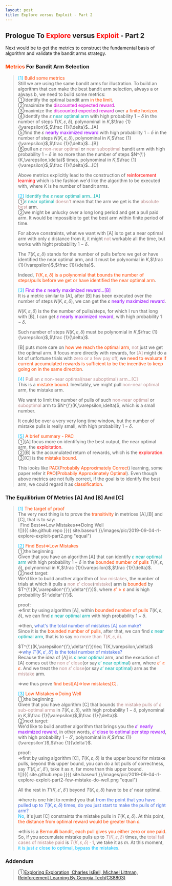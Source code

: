 ```yaml
---
layout: post
title: Explore versus Exploit - Part 2
---
```


## Prologue To <font color="Red">Explore</font> versus <font color="Red">Exploit</font> - Part 2
<p class="message">
Next would be to get the metrics to construct the fundamental basis of algorithm and validate the bandit arms strategy.
</p>

### <font color="OrangeRed">Metrics</font> For Bandit Arm Selection
><font color="DeepSkyBlue">[1]</font>
><font color="OrangeRed">Build some metrics</font>  
>Still we are using the same bandit arms for illustration.  To build an algorithm that can make the best bandit arm selection, always a or always b, we need to build some metrics:  
>&#10112;Identify the optimal bandit arm <font color="OrangeRed">in the limit</font>.    
>&#10113;maximize the <font color="#D600D6">discounted expected reward</font>.    
>&#10114;maximize the <font color="#D600D6">discounted expected reward</font> over <font color="OrangeRed">a finite horizon</font>.  
>&#10115;identify the $\varepsilon$ <font color="#00ADAD">near optimal arm</font> with high probability $1-\delta$ in the number of steps $T(K,\varepsilon,\delta)$, polynominal in $K$,$\frac {1}{\varepsilon}$,$\frac {1}{\delta}$...[A]  
>&#10116;find the $\varepsilon$ <font color="#9300FF">nearly maximized reward</font> with high probability $1-\delta$ in the number of steps $N(K,\varepsilon,\delta)$, polynominal in $K$,$\frac {1}{\varepsilon}$,$\frac {1}{\delta}$...[B]  
>&#10117;pull an $\varepsilon$ <font color="RosyBrown">non-near optimal</font> or <font color="RosyBrown">near suboptimal</font> bandit arm with high probability $1-\delta$ in no more than the number of steps $N^{\'}(K,\varepsilon,\delta)$ times, polynominal in $K$,$\frac {1}{\varepsilon}$,$\frac {1}{\delta}$...[C]  
>
>Above metrics explicitly lead to the construction of <font color="Red">reinforcement learning</font> which is the fashion we'd like the algorithm to be executed with, where $K$ is he number of bandit arms.  
>
><font color="DeepSkyBlue">[2]</font>
><font color="#00ADAD">Identify the $\varepsilon$ near optimal arm...[A]</font>  
>&#10112;<font color="#00ADAD">$\varepsilon$ near optimal</font> <font color="RosyBrown">doesn't</font> mean that the arm we get is the <font color="RosyBrown">absolute best</font> arm.  
>&#10113;we might be unlucky over a long long period and get a pull paid arm. It would be impossible to get the best arm within finite period of time.  
>
>For above constraints, what we want with [A] is to get a near optimal arm with only $\varepsilon$ distance from it, it might <font color="RosyBrown">not</font> workable all the time, but works with hight probability $1-\delta$.  
>
>The $T(K,\varepsilon,\delta)$ stands for the number of pulls before we get or have identified the near optimal arm, and it must be polynomial in $K$,$\frac {1}{\varepsilon}$,$\frac {1}{\delta}$.  
>
>Indeed, <font color="OrangeRed">$T(K,\varepsilon,\delta)$ is a polynomial that bounds the number of steps/pulls before we get or have identified the near optimal arm</font>.  
>
><font color="DeepSkyBlue">[3]</font>
><font color="#9300FF">Find the $\varepsilon$ nearly maximized reward...[B]</font>  
>It is a metric similar to [A], after [B] has been executed over the number of steps $N(K,\varepsilon,\delta)$, we can get the $\varepsilon$ <font color="#9300FF">nearly maximized reward</font>.  
>
>$N(K,\varepsilon,\delta)$ is the the number of pulls/steps, for which I run that long with [B], I can get <font color="#9300FF">$\varepsilon$ nearly maximized reward</font>, with high probability $1-\delta$.  
>
>Such number of steps $N(K,\varepsilon,\delta)$ must be polynomial in $K$,$\frac {1}{\varepsilon}$,$\frac {1}{\delta}$.  
>
>[B] puts more care on <font color="OrangeRed">how we reach the optimal arm</font>, <font color="RosyBrown">not</font> just we get the optimal arm.  It focus more directly with rewards, for <font color="RosyBrown">[A]</font> might do a lot of unfortune trials with <font color="RosyBrown">zero or a few pay off</font>, we <font color="OrangeRed">need to evaluate if current accumulated rewards is sufficient to be the incentive to keep going on in the same direction</font>.  
>
><font color="DeepSkyBlue">[4]</font>
><font color="RosyBrown">Pull an $\varepsilon$ non-near optimal(naer suboptimal) arm...[C]</font>  
>This is a <font color="OrangeRed">mistake bound</font>.  Inevitably, we might pull <font color="RosyBrown">non-near optimal</font> arm, the mistake arm.  
>
>We want to limit the number of pulls of such <font color="RosyBrown">non-near optimal</font> or <font color="RosyBrown">suboptimal</font> arm to $N^{\'}(K,\varepsilon,\delta)$, which is a small number.  
>
>It could be over a very very long time window, but the number of mistake pulls is really small, with high probability $1-\delta$.  
>
><font color="DeepSkyBlue">[5]</font>
><font color="OrangeRed">A brief summary - PAC</font>  
>&#10112;[A] focus more on identifying the best output, the near optimal arm, the <font color="Red">exploitation</font>.  
>&#10113;[B] is the accumulated return of rewards, which is the <font color="Red">exploration</font>.  
>&#10114;[C] is the <font color="OrangeRed">mistake bound</font>.  
>
>This looks like <font color="OrangeRed">PAC</font>(<font color="OrangeRed">Probabily Approximately Correct</font>) learning, some paper refer it <font color="OrangeRed">PAO</font>(<font color="OrangeRed">Probabily Approximately Optimal</font>).  Even though above metrics are not fully correct, if the goal is to identify the best arm, we could regard it as <font color="OrangeRed">classification</font>.  

### The Equilibrium Of Metrics [A] And [B] And [C]
><font color="DeepSkyBlue">[1]</font>
><font color="OrangeRed">The target of proof</font>  
>The very next thing is to prove the <font color="OrangeRed">transitivity</font> in metrices [A],[B] and [C], that is to say:  
>$\;\;$Find Best$\Leftrightarrow$Low Mistakes$\Leftrightarrow$Doing Well  
![]({{ site.github.repo }}{{ site.baseurl }}/images/pic/2019-09-04-rl-explore-exploit-part2.png "equal")
>
><font color="DeepSkyBlue">[2]</font>
><font color="OrangeRed">Find Best$\Rightarrow$Low Mistakes</font>  
>&#10112;the beginning:  
>Given that you have an algorithm [A] that can identify <font color="#00ADAD">$\varepsilon$ near optimal arm</font> with high probability $1-\delta$ in the <font color="OrangeRed">bounded number of pulls</font> $T(K,\varepsilon,\delta)$, polynominal in $K$,$\frac {1}{\varepsilon}$,$\frac {1}{\delta}$.  
>&#10113;next target:  
>We'd like to build another algorithm of <font color="RosyBrown">low mistakes</font>, the number of trials at which it pulls a <font color="RosyBrown">non $\varepsilon'$ close</font>(<font color="RosyBrown">mistake</font>) arm is <font color="OrangeRed">bounded</font> by $T^{\'}(K,\varepsilon^{\'},\delta^{\'})$, where <font color="OrangeRed">$\varepsilon'\geq\varepsilon$</font> and is high probability $1-\delta^{\'}$.  
>  
>proof:  
>$\Rightarrow$first by using algorithm [A], within <font color="OrangeRed">bounded number of pulls</font> $T(K,\varepsilon,\delta)$, we can find <font color="#00ADAD">$\varepsilon$ near optimal arm</font> with high probability $1-\delta$.  
>
>$\Rightarrow$then, <font color="RoyalBlue">what's the total number of mistakes [A] can make?</font>  
>Since it is the <font color="OrangeRed">bounded number of pulls</font>, after that, we can find <font color="#00ADAD">$\varepsilon$ near optimal arm</font>, that is to say <font color="RosyBrown">no more than $T(K,\varepsilon,\delta)$</font>.  
>
>$T^{\'}(K,\varepsilon^{\'},\delta^{\'})\leq T(K,\varepsilon,\delta)$  
>$\Rightarrow$<font color="RoyalBlue">why $T'(K,\varepsilon',\delta')$ is the total number of mistakes?</font>  
>Because the idea of [A] is <font color="#00ADAD">$\varepsilon$ near optimal</font> arm, and the execution of [A] comes out the <font color="RosyBrown">non $\varepsilon'$ close</font>(or say <font color="#00ADAD">$\varepsilon'$ near optimal</font>) arm, where <font color="OrangeRed">$\varepsilon'\geq\varepsilon$</font>.  And we treat the <font color="RosyBrown">non $\varepsilon'$ close</font>(or say <font color="#00ADAD">$\varepsilon'$ near optimal</font>) arm as the <font color="RosyBrown">mistake</font> arm.  
>
>$\Rightarrow$we thus prove <font color="OrangeRed">find best[A]$\Rightarrow$low mistakes[C]</font>.  
>
><font color="DeepSkyBlue">[3]</font>
><font color="OrangeRed">Low Mistakes$\Rightarrow$Doing Well</font>  
>&#10112;the beginning:  
>Given that you have algorithm [C] that bounds <font color="RosyBrown">the mistake pulls of $\varepsilon$ sub-optimal arms</font> in $T(K,\varepsilon,\delta)$, with high probability $1-\delta$, polynominal in $K$,$\frac {1}{\varepsilon}$,$\frac {1}{\delta}$.  
>&#10113;next target:  
>We'd like to build another algorithm that brings you the <font color="#9300FF">$\varepsilon'$ nearly maximized reward</font>, in other words, <font color="#9300FF">$\varepsilon'$ close to optimal per step reward</font>, with high probability $1-\delta'$, polynominal in $K$,$\frac {1}{\varepsilon'}$,$\frac {1}{\delta'}$.  
>
>proof:  
>$\Rightarrow$first by using algorithm [C], $T(K,\varepsilon,\delta)$ is the upper bound for mistake pulls, beyond this upper bound, you can do a lot pulls of correctness, say $T'(K,\varepsilon',\delta')$, take it as $n$, far more than this upper bound.  
![]({{ site.github.repo }}{{ site.baseurl }}/images/pic/2019-09-04-rl-explore-exploit-part2-few-mistake-do-well.png "equal")
>
>All the rest in $T'(K,\varepsilon',\delta')$ beyond $T(K,\varepsilon,\delta)$ have to be $\varepsilon'$ near optimal.  
>
>$\Rightarrow$here is one hint to remind you that <font color="RoyalBlue">from the point that you have pulled up to $T(K,\varepsilon,\delta)$ times, do you just start to make the pulls of right arm?</font>  
><font color="DeepSkyBlue">No</font>, it's just [C] constraints the mistake pulls in $T(K,\varepsilon,\delta)$.  At this point, <font color="OrangeRed">the distance from optimal reward would be greater than $\varepsilon$</font>.  
>
>$\Rightarrow$this is a <font color="OrangeRed">Bernoulli bandit, each pull gives you either zero or one paid</font>.  So, if you accumulate mistake pulls up to <font color="RosyBrown">$T(K,\varepsilon,\delta)$</font> times, the <font color="RosyBrown">total fail cases of mistake paid</font> is <font color="RosyBrown">$T(K,\varepsilon,\delta)\cdot 1$</font>, we take it as $m$.  At this moment, <font color="DeepSkyBlue">it is just $\varepsilon$ close to optimal, bypass the mistakes</font>.  
>

<!--
><font color="DeepSkyBlue">[4]</font>
><font color="OrangeRed">Doing Well$\Rightarrow$Find Best</font>  
>
-->

### Addendum
>&#10112;[Exploring Exploration, Charles IsBell, Michael Littman, Reinforcement Learning By Georgia Tech(CS8803)](https://classroom.udacity.com/courses/ud600/lessons/4402978778/concepts/44548888230923)  

<!-- Γ -->
<!-- \Omega -->
<!-- \cap intersection -->
<!-- \cup union -->
<!-- \frac{\Gamma(k + n)}{\Gamma(n)} \frac{1}{r^k}  -->
<!-- \mbox{\large$\vert$}\nolimits_0^\infty -->
<!-- \vert_0^\infty -->
<!-- \vert_{0.5}^{\infty} -->
<!-- &prime; ′ -->
<!-- &Prime; ″ -->
<!-- $E\lbrack X\rbrack$ -->
<!-- \overline{X_n} -->
<!-- \underset{Succss}P -->
<!-- \frac{{\overline {X_n}}-\mu}{S/\sqrt n} -->
<!-- \lim_{t\rightarrow\infty} -->
<!-- \int_{0}^{a}\lambda\cdot e^{-\lambda\cdot t}\operatorname dt -->
<!-- \Leftrightarrow -->
<!-- \prod_{v\in V} -->
<!-- \subset -->
<!-- \subseteq -->
<!-- \varnothing -->
<!-- \perp -->
<!-- \overset\triangle= -->
<!-- \left|X\right| -->
<!-- \xrightarrow{r_t} -->
<!-- \left\|?\right\| => ||?||-->
<!-- \left|?\right| => |?|-->
<!-- \lbrack BQ\rbrack => [BQ] -->
<!-- \subset -->
<!-- \subseteq -->

<!-- Notes -->
<!-- <font color="OrangeRed">items, verb, to make it the focus, mathematic expression</font> -->
<!-- <font color="Red">KKT</font> -->
<!-- <font color="Red">SMO heuristics</font> -->
<!-- <font color="Red">F</font> distribution -->
<!-- <font color="Red">t</font> distribution -->
<!-- <font color="DeepSkyBlue">suggested item, soft item</font> -->
<!-- <font color="RoyalBlue">old alpha, quiz, example</font> -->
<!-- <font color="Green">new alpha</font> -->

<!-- <font color="#C20000">conclusion, finding</font> -->
<!-- <font color="DeepPink">positive conclusion, finding</font> -->
<!-- <font color="RosyBrown">negative conclusion, finding</font> -->

<!-- <font color="#00ADAD">policy</font> -->
<!-- <font color="#6100A8">full observable</font> -->
<!-- <font color="#FFAC12">partial observable</font> -->
<!-- <font color="#EB00EB">stochastic</font> -->
<!-- <font color="#8400E6">state transition</font> -->
<!-- <font color="#D600D6">discount factor gamma $\gamma$</font> -->
<!-- <font color="#D600D6">$V(S)$</font> -->
<!-- <font color="#9300FF">immediate reward R(S)</font> -->

<!-- ### <font color="RoyalBlue">Example</font>: Illustration By Rainy And Sunny Days In One Week -->
<!-- <font color="RoyalBlue">[Question]</font> -->
<!-- <font color="DeepSkyBlue">[Answer]</font> -->

<!-- <font color="Brown">Notes::mjtsai1974</font> -->

<!-- 
[1]Given the vehicles pass through a highway toll station is $6$ per minute, what is the probability that no cars within $30$ seconds?
><font color="DeepSkyBlue">[1]</font>
><font color="OrangeRed">Given the vehicles pass through a highway toll station is $6$ per minute, what is the probability that no cars within $30$ seconds?</font>  
-->

<!--
><font color="DeepSkyBlue">[Notes]</font>
><font color="OrangeRed">Why at this moment, the Poisson and exponential probability come out with different result?</font>  
-->

<!-- https://www.medcalc.org/manual/gamma_distribution_functions.php -->
<!-- https://www.statlect.com/probability-distributions/student-t-distribution#hid5 -->
<!-- http://www.wiris.com/editor/demo/en/ -->